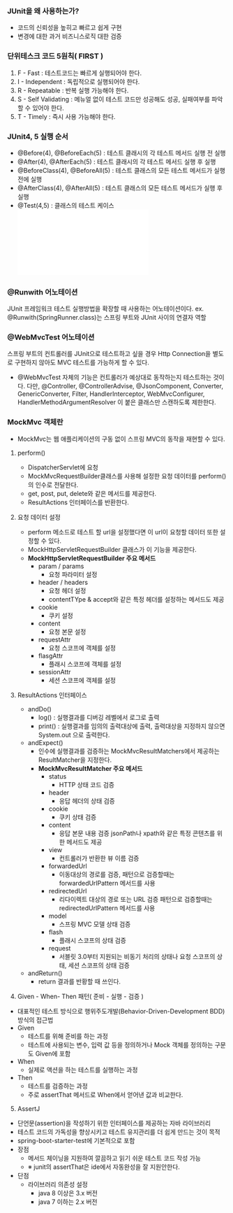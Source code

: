 ### JUnit을 왜 사용하는가?
- 코드의 신뢰성을 높히고 빠르고 쉽게 구현
- 변경에 대한 과거 비즈니스로직 대한 검증

### 단위테스크 코드 5원칙( FIRST )
1. F - Fast : 테스트코드는 빠르게 실행되어야 한다.
2. I - Independent : 독립적으로 실행되어야 한다.
3. R - Repeatable : 반복 실행 가능해야 한다.
4. S - Self Validating : 메뉴얼 없이 테스트 코드만 성공해도 성공, 실패여부를 파악할 수 있어야 한다.
5. T - Timely : 즉시 사용 가능해야 한다.

### JUnit4, 5 실행 순서
- @Before(4), @BeforeEach(5) : 테스트 클래시의 각 테스트 메서드 실행 전 실행
- @After(4), @AfterEach(5) : 테스트 클래시의 각 테스트 메서드 실행 후 실행
- @BeforeClass(4), @BeforeAll(5) : 테스트 클래스의 모든 테스트 메서드가 실행 전에 실행
- @AfterClass(4), @AfterAll(5) : 테스트 클래스의 모든 테스트 메서드가 실행 후 실행
- @Test(4,5) : 클래스의 테스트 케이스
  <br>![junit](../img/junit.img) 

### @Runwith 어노테이션
JUnit 프레임워크 테스트 실행방법을 확장할 때 사용하는 어노테이션이다.
ex. @Runwith(SpringRunner.class)는 스프링 부트와 JUnit 사이의 연결자 역할

### @WebMvcTest 어노테이션
스프링 부트의 컨트롤러를 JUnit으로 테스트하고 싶을 경우 Http Connection을 별도로 구현하지 않아도 MVC 테스트를 가능하게 할 수 있다.
- @WebMvcTest 자체의 기능은 컨트롤러가 예상대로 동작하는지 테스트하는 것이다. 다만, @Controller, @ControllerAdvise, @JsonComponent, Converter, GenericConverter, Filter, HandlerInterceptor, WebMvcConfigurer, HandlerMethodArgumentResolver 이 붙은 클래스만 스캔하도록 제한한다.

### MockMvc 객체란
- MockMvc는 웹 애플리케이션의 구동 없이 스프링 MVC의 동작을 재현할 수 있다.

1. perform()
   - DispatcherServlet에 요청
   - MockMvcRequestBuilder클래스를 사용해 설정한 요청 데이터를 perform()의 인수로 전달한다.
   - get, post, put, delete와 같은 메서드를 제공한다.
   - ResultActions 인터페이스를 반환한다.
2. 요청 데이터 설정
   - perform 메소드로 테스트 할 url을 설정했다면 이 url이 요청할 데이터 또한 설정할 수 있다.
   - MockHttpServletRequestBuilder 클래스가 이 기능을 제공한다.
   - **MockHttpServletRequestBuilder 주요 메서드**
     - param / params
       - 요청 파라미터 설정
     - header / headers
       - 요청 헤더 설정
       - contentTYpe & accept와 같은 특정 헤더를 설정하는 메서드도 제공
     - cookie
       - 쿠키 설정
     - content
       - 요청 본문 설정
     - requestAttr
       - 요청 스코프에 객체를 설정
     - flasgAttr
       - 플래시 스코프에 객체를 설정
     - sessionAttr
       - 세션 스코프에 객체를 설정
3. ResultActions 인터페이스
   - andDo()
     - log() : 실행결과를 디버깅 레벨에서 로그로 출력
     - print() : 실행결과를 임의의 출력대상에 출력, 출력대상을 지정하지 않으면 System.out 으로 출력한다.
   - andExpect()
     - 인수에 실행결과를 검증하는 MockMvcResultMatchers에서 제공하는 ResultMatcher을 지정한다.
     - **MockMvcResultMatcher 주요 메서드**
       - status
         - HTTP 상태 코드 검증
       - header
         - 응답 헤더의 상태 검증
       - cookie
         - 쿠키 상태 검증
       - content
         - 응답 본문 내용 검증 jsonPath나 xpath와 같은 특정 콘텐츠를 위한 메서드도 제공
       - view
         - 컨트롤러가 반환한 뷰 이름 검증
       - forwardedUrl
         - 이동대상의 경로를 검증, 패턴으로 검증할때는 forwardedUrlPattern 메서드를 사용
       - redirectedUrl
         - 리다이렉트 대상의 경로 또는 URL 검증 패턴으로 검증할때는 redirectedUrlPattern 메서드를 사용
       - model
         - 스프링 MVC 모델 상태 검증
       - flash
         - 플래시 스코프의 상태 검증
       - request
         - 서블릿 3.0부터 지원되는 비동기 처리의 상태나 요청 스코프의 상태, 세션 스코프의 상태 검증
   - andReturn()
     - return 결과를 반황할 때 쓰인다.

4. Given - When- Then 패턴(  준비 - 실행 - 검증 )
- 대표적인 테스트 방식으로 행위주도개발(Behavior-Driven-Development BDD)방식의 접근법
- Given
  - 테스트를 위해 준비를 하는 과정
  - 테스트에 사용되는 변수, 입력 값 등을 정의하거나 Mock 객체를 정의하는 구문도 Given에 포함
- When
  - 실제로 액션을 하는 테스트를 실행하는 과정
- Then
  - 테스트를 검증하는 과정
  - 주로 assertThat 메서드로 When에서 얻어낸 값과 비교한다.

5. AssertJ
- 단언문(assertion)을 작성하기 위한 인터페이스를 제공하는 자바 라이브러리
- 테스트 코드의 가독성을 향상시키고 테스트 유지관리를 더 쉽게 만드는 것이 목적
- spring-boot-starter-test에 기본적으로 포함
- 장점
  - 메서드 체이닝을 지원하여 깔끔하고 읽기 쉬운 테스트 코드 작성 가능
  - ※ junit의 assertThat은 ide에서 자동완성을 잘 지원안한다. 
- 단점
  - 라이브러리 의존성 설정
    - java 8 이상은 3.x 버전
    - java 7 이하는 2.x 버전




